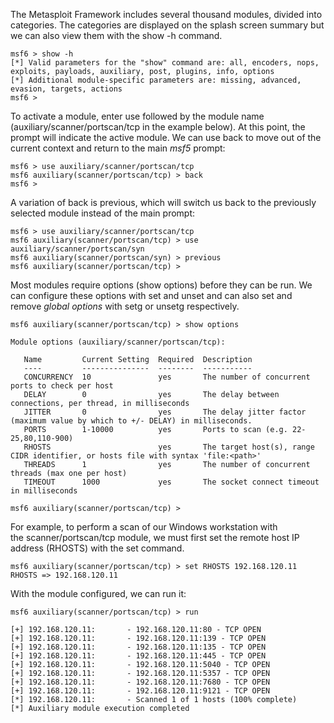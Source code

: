 The Metasploit Framework includes several thousand modules, divided into categories. The categories are displayed on the splash screen summary but we can also view them with the show -h command.

```
msf6 > show -h
[*] Valid parameters for the "show" command are: all, encoders, nops, exploits, payloads, auxiliary, post, plugins, info, options
[*] Additional module-specific parameters are: missing, advanced, evasion, targets, actions
msf6 > 
```

To activate a module, enter use followed by the module name (auxiliary/scanner/portscan/tcp in the example below). At this point, the prompt will indicate the active module. We can use back to move out of the current context and return to the main _msf5_ prompt:

```
msf6 > use auxiliary/scanner/portscan/tcp
msf6 auxiliary(scanner/portscan/tcp) > back
msf6 > 
```

A variation of back is previous, which will switch us back to the previously selected module instead of the main prompt:

```
msf6 > use auxiliary/scanner/portscan/tcp
msf6 auxiliary(scanner/portscan/tcp) > use auxiliary/scanner/portscan/syn
msf6 auxiliary(scanner/portscan/syn) > previous
msf6 auxiliary(scanner/portscan/tcp) > 
```

Most modules require options (show options) before they can be run. We can configure these options with set and unset and can also set and remove _global options_ with setg or unsetg respectively.

```
msf6 auxiliary(scanner/portscan/tcp) > show options

Module options (auxiliary/scanner/portscan/tcp):

   Name         Current Setting  Required  Description
   ----         ---------------  --------  -----------
   CONCURRENCY  10               yes       The number of concurrent ports to check per host
   DELAY        0                yes       The delay between connections, per thread, in milliseconds
   JITTER       0                yes       The delay jitter factor (maximum value by which to +/- DELAY) in milliseconds.
   PORTS        1-10000          yes       Ports to scan (e.g. 22-25,80,110-900)
   RHOSTS                        yes       The target host(s), range CIDR identifier, or hosts file with syntax 'file:<path>'
   THREADS      1                yes       The number of concurrent threads (max one per host)
   TIMEOUT      1000             yes       The socket connect timeout in milliseconds

msf6 auxiliary(scanner/portscan/tcp) >
```

For example, to perform a scan of our Windows workstation with the scanner/portscan/tcp module, we must first set the remote host IP address (RHOSTS) with the set command.

```
msf6 auxiliary(scanner/portscan/tcp) > set RHOSTS 192.168.120.11
RHOSTS => 192.168.120.11
```

With the module configured, we can run it:

```
msf6 auxiliary(scanner/portscan/tcp) > run

[+] 192.168.120.11:       - 192.168.120.11:80 - TCP OPEN
[+] 192.168.120.11:       - 192.168.120.11:139 - TCP OPEN
[+] 192.168.120.11:       - 192.168.120.11:135 - TCP OPEN
[+] 192.168.120.11:       - 192.168.120.11:445 - TCP OPEN
[+] 192.168.120.11:       - 192.168.120.11:5040 - TCP OPEN
[+] 192.168.120.11:       - 192.168.120.11:5357 - TCP OPEN
[+] 192.168.120.11:       - 192.168.120.11:7680 - TCP OPEN
[+] 192.168.120.11:       - 192.168.120.11:9121 - TCP OPEN
[*] 192.168.120.11:       - Scanned 1 of 1 hosts (100% complete)
[*] Auxiliary module execution completed
```